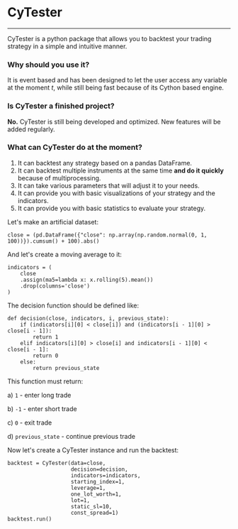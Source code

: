 # CyTester
___
CyTester is a python package that allows you to backtest your trading strategy in a simple and intuitive manner. 

### Why should you use it?

It is event based and has been designed to let the user access any variable at the moment _t_, while still being fast because of its Cython based engine.

### Is CyTester a finished project?

**No.** CyTester is still being developed and optimized. New features will be added regularly.

### What can CyTester do at the moment?

1. It can backtest any strategy based on a pandas DataFrame.
2. It can backtest multiple instruments at the same time **and do it quickly** because of multiprocessing.
3. It can take various parameters that will adjust it to your needs.
4. It can provide you with basic visualizations of your strategy and the indicators.
5. It can provide you with basic statistics to evaluate your strategy.

Let's make an artificial dataset:

`close = (pd.DataFrame({"close": np.array(np.random.normal(0, 1, 100))}).cumsum() + 100).abs()`

And let's create a moving average to it:

```
indicators = (
    close
    .assign(ma5=lambda x: x.rolling(5).mean())
    .drop(columns='close')
)
```

The decision function should be defined like:

```angular2html
def decision(close, indicators, i, previous_state):
    if (indicators[i][0] < close[i]) and (indicators[i - 1][0] > close[i - 1]):
        return 1
    elif indicators[i][0] > close[i] and indicators[i - 1][0] < close[i - 1]:
        return 0
    else:
        return previous_state
```

This function must return:

a) `1` - enter long trade

b) `-1` - enter short trade

c) `0` - exit trade

d) `previous_state` - continue previous trade


Now let's create a CyTester instance and run the backtest:

```angular2html
backtest = CyTester(data=close,
                    decision=decision,
                    indicators=indicators,
                    starting_index=1,
                    leverage=1,
                    one_lot_worth=1,
                    lot=1,
                    static_sl=10,
                    const_spread=1)
backtest.run()
```